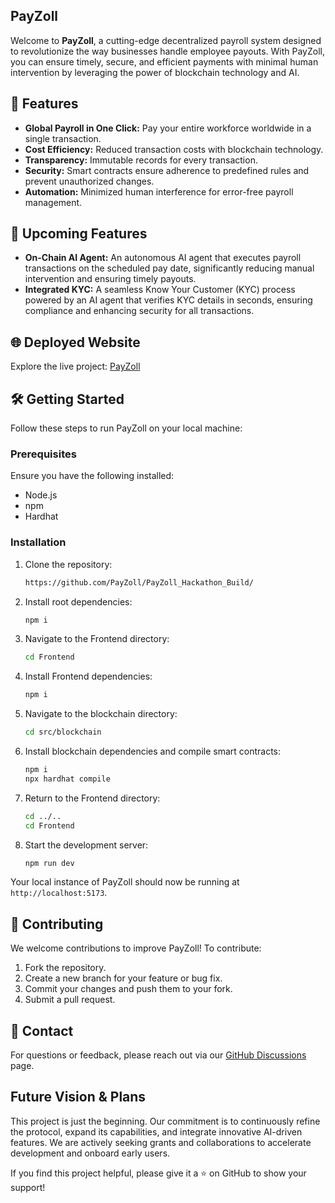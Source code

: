 ## PayZoll

Welcome to **PayZoll**, a cutting-edge decentralized payroll system designed to revolutionize the way businesses handle employee payouts. With PayZoll, you can ensure timely, secure, and efficient payments with minimal human intervention by leveraging the power of blockchain technology and AI.

## 🚀 Features

- **Global Payroll in One Click:** Pay your entire workforce worldwide in a single transaction.
- **Cost Efficiency:** Reduced transaction costs with blockchain technology.
- **Transparency:** Immutable records for every transaction.
- **Security:** Smart contracts ensure adherence to predefined rules and prevent unauthorized changes.
- **Automation:** Minimized human interference for error-free payroll management.

## 🌟 Upcoming Features

- **On-Chain AI Agent:** An autonomous AI agent that executes payroll transactions on the scheduled pay date, significantly reducing manual intervention and ensuring timely payouts.
- **Integrated KYC:** A seamless Know Your Customer (KYC) process powered by an AI agent that verifies KYC details in seconds, ensuring compliance and enhancing security for all transactions.

## 🌐 Deployed Website

Explore the live project: [PayZoll]([https://payzoll-hackathon-build-1.onrender.com/])

## 🛠️ Getting Started

Follow these steps to run PayZoll on your local machine:

### Prerequisites

Ensure you have the following installed:

- Node.js
- npm
- Hardhat

### Installation

1. Clone the repository:
   ```bash
   https://github.com/PayZoll/PayZoll_Hackathon_Build/
   ```
2. Install root dependencies:
   ```bash
   npm i
   ```
3. Navigate to the Frontend directory:
   ```bash
   cd Frontend
   ```
4. Install Frontend dependencies:
   ```bash
   npm i
   ```
5. Navigate to the blockchain directory:
   ```bash
   cd src/blockchain
   ```
6. Install blockchain dependencies and compile smart contracts:
   ```bash
   npm i
   npx hardhat compile
   ```
7. Return to the Frontend directory:
   ```bash
   cd ../..
   cd Frontend
   ```
8. Start the development server:
   ```bash
   npm run dev
   ```
Your local instance of PayZoll should now be running at `http://localhost:5173`.

## 🤝 Contributing

We welcome contributions to improve PayZoll! To contribute:

1. Fork the repository.
2. Create a new branch for your feature or bug fix.
3. Commit your changes and push them to your fork.
4. Submit a pull request.

## 📧 Contact

For questions or feedback, please reach out via our [GitHub Discussions](https://github.com/PayZoll/PayZoll_Hackathon_Build/edit/main/README.md) page.

## **Future Vision & Plans**

This project is just the beginning. Our commitment is to continuously refine the protocol, expand its capabilities, and integrate innovative AI-driven features. We are actively seeking grants and collaborations to accelerate development and onboard early users.

If you find this project helpful, please give it a ⭐ on GitHub to show your support!
